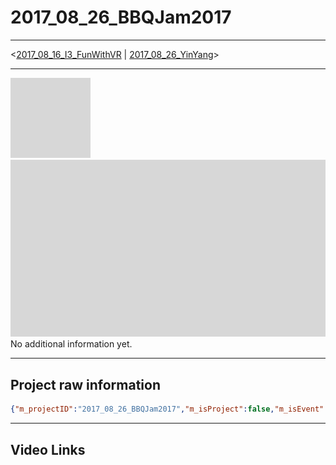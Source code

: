 # 2017_08_26_BBQJam2017  
  
-------------------------   

  <[2017_08_16_I3_FunWithVR](2017_08_16_I3_FunWithVR\readme.md) | [2017_08_26_YinYang](2017_08_26_YinYang\readme.md)>
  
-------------------------   

[![Icon Img](icon.png)](icon.png)  
[![Preview Img](preview.png)](preview.png)   No additional information yet.
  
-------------------------   

## Project raw information   
``` json  
{"m_projectID":"2017_08_26_BBQJam2017","m_isProject":false,"m_isEvent":false,"m_projectName":{"m_idNameWithoutDate":"","m_shortName":"","m_officialName":""},"m_fourWordsPitch":{"m_one":"","m_two":"","m_three":"","m_four":""},"m_tweetPitch":{"m_oneTweetDescription":""},"m_descriptions":{"m_shortDescription":"","m_longDescription":""},"m_credits":{"m_toCredits":[]},"m_videos":{"m_quickPushedDemo":"","m_30SecondPitch":"","m_projectReview":"","m_projectPlaythrough":"","m_allVideoPushedOnline":[]},"m_projectInfo":{"m_painsToSolved":[],"m_solutionProposed":[],"m_howIsItUnique":[],"m_usersTargeted":[],"m_projectState":""}}
```  

  
-------------------------   

## Video Links   